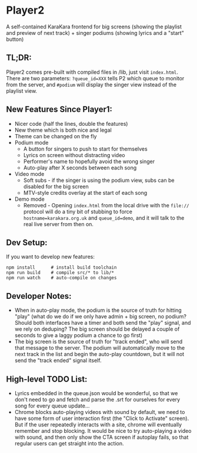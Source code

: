 # Player2

A self-contained KaraKara frontend for big screens (showing the
playlist and preview of next track) + singer podiums (showing
lyrics and a "start" button)

## TL;DR:

Player2 comes pre-built with compiled files in /lib, just visit
`index.html`. There are two parameters: `?queue_id=XXX` tells
P2 which queue to monitor from the server, and `#podium` will
display the singer view instead of the playlist view.

## New Features Since Player1:

- Nicer code (half the lines, double the features)
- New theme which is both nice and legal
- Theme can be changed on the fly
- Podium mode
  - A button for singers to push to start for themselves
  - Lyrics on screen without distracting video
  - Performer's name to hopefully avoid the wrong singer
  - Auto-play after X seconds between each song
- Video mode
  - Soft subs - if the singer is using the podium view, subs
    can be disabled for the big screen
  - MTV-style credits overlay at the start of each song
- Demo mode
  - Removed - Opening `index.html` from the local drive with
    the `file://` protocol will do a tiny bit of stubbing to
    force `hostname=karakara.org.uk` and `queue_id=demo`,
    and it will talk to the real live server from then on.

## Dev Setup:

If you want to develop new features:

```
npm install      # install build toolchain
npm run build    # compile src/* to lib/*
npm run watch    # auto-compile on changes
```

## Developer Notes:

- When in auto-play mode, the podium is the source of truth
  for hitting "play" (what do we do if we only have admin +
  big screen, no podium? Should both interfaces have a timer
  and both send the "play" signal, and we rely on deduping?
  The big screen should be delayed a couple of seconds to
  give a laggy podium a chance to go first)
- The big screen is the source of truth for "track ended",
  who will send that message to the server. The podium will
  automatically move to the next track in the list and
  begin the auto-play countdown, but it will not send the
  "track ended" signal itself.

## High-level TODO List:

- Lyrics embedded in the queue.json would be wonderful, so
  that we don't need to go and fetch and parse the .srt for
  ourselves for every song for every queue update...
- Chrome blocks auto-playing videos with sound by default,
  we need to have some form of user interaction first (the
  "Click to Activate" screen). But if the user repeatedly
  interacts with a site, chrome will eventually remember
  and stop blocking. It would be nice to try auto-playing
  a video with sound, and then only show the CTA screen if
  autoplay fails, so that regular users can get straight
  into the action.
